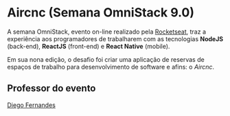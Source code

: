# Aircnc (Semana OmniStack 9.0)
A semana OmniStack, evento on-line realizado pela [Rocketseat](https://rocketseat.com.br), traz a experiência aos programadores de trabalharem com as tecnologias **NodeJS** (back-end), **ReactJS** (front-end) e **React Native** (mobile).

Em sua nona edição, o desafio foi criar uma aplicação de reservas de espaços de trabalho para desenvolvimento de software e afins: o *Aircnc*.

## Professor do evento
[Diego Fernandes](https://github.com/diego3g)